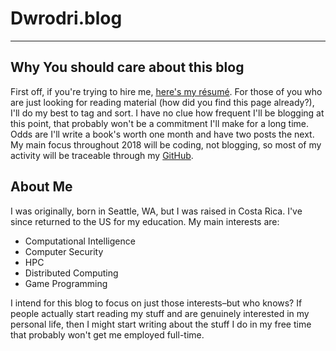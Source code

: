 # Dwrodri.blog
---


## Why You should care about this blog
First off, if you're trying to hire me, [here's my résumé](http://people.cs.clemson.edu/~dwrodri/). For those of you who are just looking for reading material (how did you find this page already?), I'll do my best to tag and sort. I have no clue how frequent I'll be blogging at this point, that probably won't be a commitment I'll make for a long time. Odds are I'll write a book's worth one month and have two posts the next. My main focus throughout 2018 will be coding, not blogging, so most of my activity will be traceable through my [GitHub](https://github.com/dwrodri).

## About Me

I was originally, born in Seattle, WA, but I was raised in Costa Rica. I've since returned to the US for my education. My main interests are:

* Computational Intelligence
* Computer Security
* HPC
* Distributed Computing
* Game Programming

I intend for this blog to focus on just those interests–but who
knows? If people actually start reading my stuff and are genuinely interested in
my personal life, then I might start writing about the stuff I do in my free time
that probably won't get me employed full-time.
